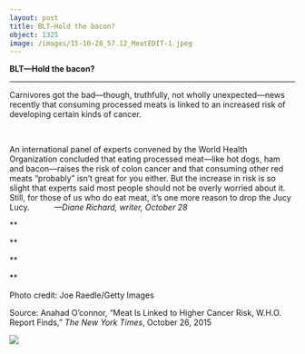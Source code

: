```yaml
---
layout: post
title: BLT—Hold the bacon?
object: 1325
image: /images/15-10-28_57.12_MeatEDIT-1.jpeg
---
```

**BLT—Hold the bacon?**

****

Carnivores got the bad—though, truthfully, not wholly unexpected—news recently that consuming processed meats is linked to an increased risk of developing certain kinds of cancer. 

 

An international panel of experts convened by the World Health Organization concluded that eating processed meat—like hot dogs, ham and bacon—raises the risk of colon cancer and that consuming other red meats “probably” isn’t great for you either. But the increase in risk is so slight that experts said most people should not be overly worried about it. Still, for those of us who do eat meat, it’s one more reason to drop the Jucy Lucy.           *—Diane Richard, writer, October 28*

**

**

**

**

Photo credit: Joe Raedle/Getty Images

Source: Anahad O’connor, “Meat Is Linked to Higher Cancer Risk, W.H.O. Report Finds,” *The New York Times*, October 26, 2015

![]({{siteurl.base}}/images/15-10-28_57.12_MeatEDIT-1.jpeg)
